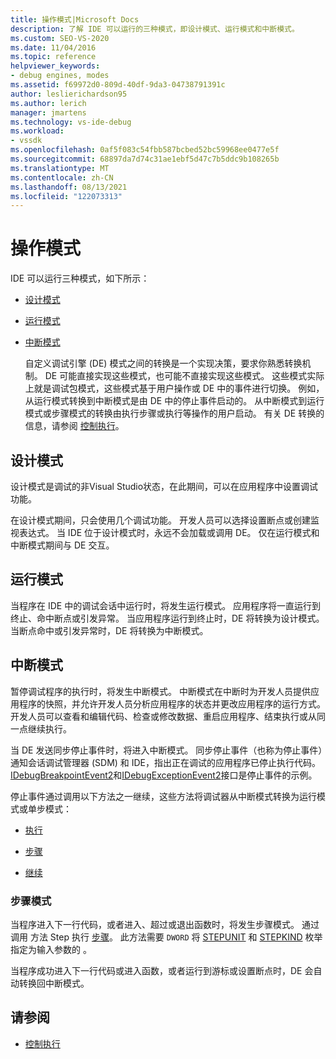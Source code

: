 ```yaml
---
title: 操作模式|Microsoft Docs
description: 了解 IDE 可以运行的三种模式，即设计模式、运行模式和中断模式。
ms.custom: SEO-VS-2020
ms.date: 11/04/2016
ms.topic: reference
helpviewer_keywords:
- debug engines, modes
ms.assetid: f69972d0-809d-40df-9da3-04738791391c
author: leslierichardson95
ms.author: lerich
manager: jmartens
ms.technology: vs-ide-debug
ms.workload:
- vssdk
ms.openlocfilehash: 0af5f083c54fbb587bcbed52bc59968ee0477e5f
ms.sourcegitcommit: 68897da7d74c31ae1ebf5d47c7b5ddc9b108265b
ms.translationtype: MT
ms.contentlocale: zh-CN
ms.lasthandoff: 08/13/2021
ms.locfileid: "122073313"
---
```

# <a name="operational-modes"></a>操作模式
IDE 可以运行三种模式，如下所示：

- [设计模式](#vsconoperationalmodesanchor1)

- [运行模式](#vsconoperationalmodesanchor2)

- [中断模式](#vsconoperationalmodesanchor3)

  自定义调试引擎 (DE) 模式之间的转换是一个实现决策，要求你熟悉转换机制。 DE 可能直接实现这些模式，也可能不直接实现这些模式。 这些模式实际上就是调试包模式，这些模式基于用户操作或 DE 中的事件进行切换。 例如，从运行模式转换到中断模式是由 DE 中的停止事件启动的。 从中断模式到运行模式或步骤模式的转换由执行步骤或执行等操作的用户启动。 有关 DE 转换的信息，请参阅 [控制执行](../../extensibility/debugger/control-of-execution.md)。

## <a name="design-mode"></a><a name="vsconoperationalmodesanchor1"></a> 设计模式
 设计模式是调试的非Visual Studio状态，在此期间，可以在应用程序中设置调试功能。

 在设计模式期间，只会使用几个调试功能。 开发人员可以选择设置断点或创建监视表达式。 当 IDE 位于设计模式时，永远不会加载或调用 DE。 仅在运行模式和中断模式期间与 DE 交互。

## <a name="run-mode"></a><a name="vsconoperationalmodesanchor2"></a> 运行模式
 当程序在 IDE 中的调试会话中运行时，将发生运行模式。 应用程序将一直运行到终止、命中断点或引发异常。 当应用程序运行到终止时，DE 将转换为设计模式。 当断点命中或引发异常时，DE 将转换为中断模式。

## <a name="break-mode"></a><a name="vsconoperationalmodesanchor3"></a> 中断模式
 暂停调试程序的执行时，将发生中断模式。 中断模式在中断时为开发人员提供应用程序的快照，并允许开发人员分析应用程序的状态并更改应用程序的运行方式。 开发人员可以查看和编辑代码、检查或修改数据、重启应用程序、结束执行或从同一点继续执行。

 当 DE 发送同步停止事件时，将进入中断模式。 同步停止事件（也称为停止事件）通知会话调试管理器 (SDM) 和 IDE，指出正在调试的应用程序已停止执行代码。 [IDebugBreakpointEvent2](../../extensibility/debugger/reference/idebugbreakpointevent2.md)和[IDebugExceptionEvent2](../../extensibility/debugger/reference/idebugexceptionevent2.md)接口是停止事件的示例。

 停止事件通过调用以下方法之一继续，这些方法将调试器从中断模式转换为运行模式或单步模式：

- [执行](../../extensibility/debugger/reference/idebugprocess3-execute.md)

- [步骤](../../extensibility/debugger/reference/idebugprocess3-step.md)

- [继续](../../extensibility/debugger/reference/idebugprocess3-continue.md)

### <a name="step-mode"></a><a name="vsconoperationalmodesanchor4"></a> 步骤模式
 当程序进入下一行代码，或者进入、超过或退出函数时，将发生步骤模式。 通过调用 方法 Step 执行 [步骤](../../extensibility/debugger/reference/idebugprocess3-step.md)。 此方法需要 `DWORD` 将 [STEPUNIT](../../extensibility/debugger/reference/stepunit.md) 和 [STEPKIND](../../extensibility/debugger/reference/stepkind.md) 枚举指定为输入参数的 。

 当程序成功进入下一行代码或进入函数，或者运行到游标或设置断点时，DE 会自动转换回中断模式。

## <a name="see-also"></a>请参阅
- [控制执行](../../extensibility/debugger/control-of-execution.md)
